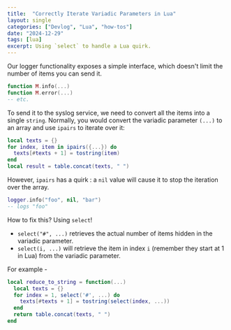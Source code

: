 ```yaml
---
title:  "Correctly Iterate Variadic Parameters in Lua"
layout: single
categories: ["Devlog", "Lua", "how-tos"]
date: "2024-12-29"
tags: [lua]
excerpt: Using `select` to handle a Lua quirk.
---
```


Our logger functionality exposes a simple interface, which doesn't limit the number of items you can send it.

```lua
function M.info(...)
function M.error(...)
-- etc.
```

To send it to the syslog service, we need to convert all the items into a single `string`. Normally, you would convert the variadic parameter `(...)` to an array and use `ipairs` to iterate over it:

```lua
local texts = {}
for index, item in ipairs({...}) do
  texts[#texts + 1] = tostring(item)
end
local result = table.concat(texts, " ")
```

However, `ipairs` has a quirk : a `nil` value will cause it to stop the iteration over the array.

```lua
logger.info("foo", nil, "bar")
-- logs "foo"
```

How to fix this? Using `select`!
- `select("#", ...)` retrieves the actual number of items hidden in the variadic parameter.
- `select(i, ...)` will retrieve the item in index `i` (remember they start at 1 in Lua) from the variadic parameter.

For example -

```lua
local reduce_to_string = function(...)
  local texts = {}
  for index = 1, select('#', ...) do
    texts[#texts + 1] = tostring(select(index, ...))
  end
  return table.concat(texts, " ")
end

```
